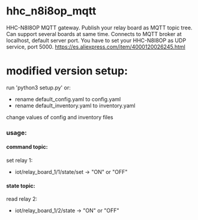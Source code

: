 # hhc_n8i8op_mqtt
HHC-N8I8OP MQTT gateway. Publish your relay board as MQTT topic tree. Can support several boards at same time. Connects to MQTT broker at localhost, default server port.
You have to set your HHC-N8I8OP as UDP service, port 5000.
https://es.aliexpress.com/item/4000120026245.html


# modified version setup:
run 'python3 setup.py' or:
- rename default_config.yaml to config.yaml
- rename default_inventory.yaml to inventory.yaml

change values of config and inventory files


### usage:

#### command topic:
set relay 1:
- iot/relay_board_1/1/state/set -> "ON" or "OFF"


#### state topic:
read relay 2:
- iot/relay_board_1/2/state -> "ON" or "OFF"
